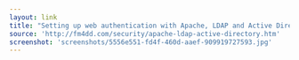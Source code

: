 ```yaml
---
layout: link
title: "Setting up web authentication with Apache, LDAP and Active Directory"
source: 'http://fm4dd.com/security/apache-ldap-active-directory.htm'
screenshot: 'screenshots/5556e551-fd4f-460d-aaef-909919727593.jpg'
---
```


